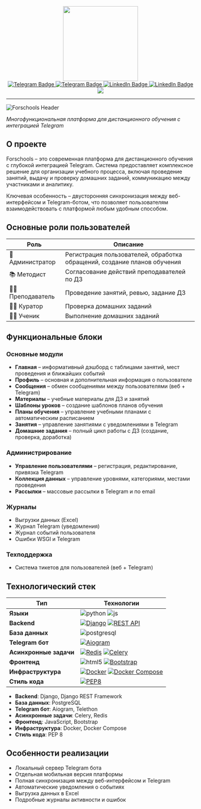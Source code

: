 <div id="header" align="center">
  <img src="https://media.giphy.com/media/h408T6Y5GfmXBKW62l/giphy.gif" width="200"/>
</div>

<div id="badges" align="center">
  <a href="https://t.me/devil_on_the_wheel">
    <img src="https://img.shields.io/badge/telegram-26A5E4?style=for-the-badge&logo=telegram&logoColor=white" alt="Telegram Badge"/>
  </a>
  <a href="https://wa.me/+79117488008">
    <img src="https://img.shields.io/badge/whatsapp-25D366?style=for-the-badge&logo=whatsapp&logoColor=white" alt="Telegram Badge"/>
  </a>
  <a href="https://www.linkedin.com/in/igor526/">
    <img src="https://img.shields.io/badge/LinkedIn-0A66C2?style=for-the-badge&logo=linkedin&logoColor=white" alt="LinkedIn Badge"/>
  </a>
  <a href="igor-526@yandex.ru">
    <img src="https://img.shields.io/badge/email-orange?style=for-the-badge&logo=mail.ru&logoColor=white" alt="LinkedIn Badge"/>
  </a>
</div>

<div id="view_counter" align="center">
  <img src="https://komarev.com/ghpvc/?username=igor-526&color=blue&style=for-the-badge&label=Просмотры"/>
</div>

---

![Forschools Header](gitstatic/githeader.png)

*Многофункциональная платформа для дистанционного обучения с интеграцией Telegram*

## О проекте

Forschools – это современная платформа для дистанционного обучения с глубокой интеграцией Telegram. Система предоставляет комплексное решение для организации учебного процесса, включая проведение занятий, выдачу и проверку домашних заданий, коммуникацию между участниками и аналитику.

Ключевая особенность – двусторонняя синхронизация между веб-интерфейсом и Telegram-ботом, что позволяет пользователям взаимодействовать с платформой любым удобным способом.

## Основные роли пользователей

| Роль | Описание |
|------|----------|
| 👑 Администратор | Регистрация пользователей, обработка обращений, создание планов обучения |
| 📚 Методист | Согласование действий преподавателей по ДЗ |
| 👨‍🏫 Преподаватель | Проведение занятий, ревью, задание ДЗ |
| 👩‍💼 Куратор | Проверка домашних заданий |
| 👨‍🎓 Ученик | Выполнение домашних заданий |

## Функциональные блоки

### Основные модули
- **Главная** – информативный дэшборд с таблицами занятий, мест проведения и ближайших событий
- **Профиль** – основная и дополнительная информация о пользователе
- **Сообщения** – обмен сообщениями между пользователями (веб + Telegram)
- **Материалы** – учебные материалы для ДЗ и занятий
- **Шаблоны уроков** – создание шаблонов планов обучения
- **Планы обучения** – управление учебными планами с автоматическим расписанием
- **Занятия** – управление занятиями с уведомлениями в Telegram
- **Домашние задания** – полный цикл работы с ДЗ (создание, проверка, доработка)

### Администрирование
- **Управление пользователями** – регистрация, редактирование, привязка Telegram
- **Коллекция данных** – управление уровнями, категориями, местами проведения
- **Рассылки** – массовые рассылки в Telegram и по email

### Журналы
- Выгрузки данных (Excel)
- Журнал Telegram (уведомления)
- Журнал событий пользователя
- Ошибки WSGI и Telegram

### Техподдержка
- Система тикетов для пользователей (веб + Telegram)

## Технологический стек

| Тип       | Технологии                                             |
|-----------|--------------------------------------------------------|
| **Языки** | ![python](https://img.shields.io/badge/python-3776AB?style=for-the-badge&logo=python&logoColor=white) ![js](https://img.shields.io/badge/JavaScript-F7DF1E?style=for-the-badge&logo=javascript&logoColor=white) |
| **Backend** | [![Django](https://img.shields.io/badge/Django-092E20?style=for-the-badge&logo=django&logoColor=white)](https://www.djangoproject.com/) [![REST API](https://img.shields.io/badge/REST_API-FF6C37?style=for-the-badge&logo=fastapi&logoColor=white)](https://www.django-rest-framework.org/) |
| **База данных** | ![postgresql](https://img.shields.io/badge/postgresql-4169E1?style=for-the-badge&logo=postgresql&logoColor=white) |
| **Telegram бот** | [![Aiogram](https://img.shields.io/badge/Aiogram-2CA5E0?style=for-the-badge&logo=telegram&logoColor=white)](https://docs.aiogram.dev/) |
| **Асинхронные задачи** | [![Redis](https://img.shields.io/badge/Redis-DC382D?style=for-the-badge&logo=redis&logoColor=white)](https://redis.io/) [![Celery](https://img.shields.io/badge/Celery-37814A?style=for-the-badge&logo=celery&logoColor=white)](https://docs.celeryq.dev/) |
| **Фронтенд** | ![html5](https://img.shields.io/badge/html5-E34F26?style=for-the-badge&logo=html5&logoColor=white) [![Bootstrap](https://img.shields.io/badge/Bootstrap-7952B3?style=for-the-badge&logo=bootstrap&logoColor=white)](https://getbootstrap.com/) |
| **Инфраструктура** | [![Docker](https://img.shields.io/badge/Docker-2496ED?style=for-the-badge&logo=docker&logoColor=white)](https://www.docker.com/) [![Docker Compose](https://img.shields.io/badge/Compose-2496ED?style=for-the-badge&logo=docker&logoColor=white)](https://www.docker.com/) |
| **Стиль кода** | [![PEP8](https://img.shields.io/badge/PEP8-794013?style=for-the-badge)](https://www.docker.com/) |

- **Backend**: Django, Django REST Framework
- **База данных**: PostgreSQL
- **Telegram бот**: Aiogram, Telethon
- **Асинхронные задачи**: Celery, Redis
- **Фронтенд**: JavaScript, Bootstrap
- **Инфраструктура**: Docker, Docker Compose
- **Стиль кода**: PEP 8

## Особенности реализации

- Локальный сервер Telegram бота
- Отдельная мобильная версия платформы
- Полная синхронизация между веб-интерфейсом и Telegram
- Автоматические уведомления о событиях
- Выгрузка данных в Excel
- Подробные журналы активности и ошибок



